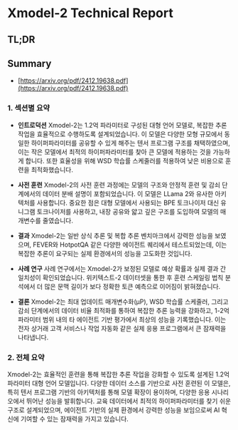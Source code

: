 # Xmodel-2 Technical Report
## TL;DR
## Summary
- [https://arxiv.org/pdf/2412.19638.pdf](https://arxiv.org/pdf/2412.19638.pdf)

### 1. 섹션별 요약

- **인트로덕션**
  Xmodel-2는 1.2억 파라미터로 구성된 대형 언어 모델로, 복잡한 추론 작업을 효율적으로 수행하도록 설계되었습니다. 이 모델은 다양한 모형 규모에서 동일한 하이퍼파라미터를 공유할 수 있게 해주는 텐서 프로그램 구조를 채택하였으며, 이는 작은 모델에서 최적의 하이퍼파라미터를 찾아 큰 모델에 적용하는 것을 가능하게 합니다. 또한 효율성을 위해 WSD 학습률 스케줄러를 적용하여 낮은 비용으로 훈련을 최적화했습니다.

- **사전 훈련**
  Xmodel-2의 사전 훈련 과정에는 모델의 구조와 안정적 훈련 및 감쇠 단계에서의 데이터 분배 설명이 포함되었습니다. 이 모델은 LLama 2와 유사한 아키텍처를 사용합니다. 중요한 점은 대형 모델에서 사용되는 BPE 토크나이저 대신 유니그램 토크나이저를 사용하고, 내장 공유와 얇고 깊은 구조를 도입하여 모델의 매개변수를 줄였습니다.

- **결과**
  Xmodel-2는 일반 상식 추론 및 복합 추론 벤치마크에서 강력한 성능을 보였으며, FEVER와 HotpotQA 같은 다양한 에이전트 퀘리에서 테스트되었는데, 이는 복잡한 추론이 요구되는 실제 환경에서의 성능을 고도화한 것입니다.

- **사례 연구**
  사례 연구에서는 Xmodel-2가 보정된 모델로 예상 확률과 실제 결과 간 일치성이 확인되었습니다. 위키텍스트-2 데이터셋을 통한 후 훈련 스케일링 법칙 분석에서 더 많은 문맥 길이가 보다 정확한 토큰 예측으로 이어짐이 밝혀졌습니다.

- **결론**
  Xmodel-2는 최대 업데이트 매개변수화(µP), WSD 학습률 스케줄러, 그리고 감쇠 단계에서의 데이터 비율 최적화를 통하여 복잡한 추론 능력을 강화하고, 1-2억 파라미터 범위 내의 타 에이전트 기반 평가에서 최상의 성능을 기록했습니다. 이는 전자 상거래 고객 서비스나 작업 자동화 같은 실제 응용 프로그램에서 큰 잠재력을 나타냅니다.

### 2. 전체 요약

Xmodel-2는 효율적인 훈련을 통해 복잡한 추론 작업을 강화할 수 있도록 설계된 1.2억 파라미터 대형 언어 모델입니다. 다양한 데이터 소스를 기반으로 사전 훈련된 이 모델은, 특히 텐서 프로그램 기반의 아키텍처를 통해 모델 확장이 용이하며, 다양한 응용 시나리오에서 뛰어난 성능을 발휘합니다. 교육 데이터에서 최적의 하이퍼파라미터를 찾기 쉬운 구조로 설계되었으며, 에이전트 기반의 실제 환경에서 강력한 성능을 보임으로써 AI 혁신에 기여할 수 있는 잠재력을 가지고 있습니다.